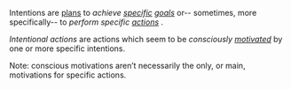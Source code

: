 Intentions are [plans](https://github.com/gcassel/Modular-Organization-Terminology/blob/master/terms/plan.md) to  *achieve [specific](https://github.com/gcassel/Modular-Organization-Terminology/blob/master/terms/specific.md) [goals](https://github.com/gcassel/Modular-Organization-Terminology/blob/master/terms/goal.md)* or-- sometimes, more specifically-- to *perform specific [actions](https://github.com/gcassel/Modular-Organization-Terminology/blob/master/terms/action.md)* .
 
*Intentional actions* are actions which seem to be *consciously [motivated](https://github.com/gcassel/Modular-Organization-Terminology/blob/master/terms/motivation.md)* by one or more specific intentions. 
 
Note: conscious motivations aren’t necessarily the only, or main, motivations for specific actions.
